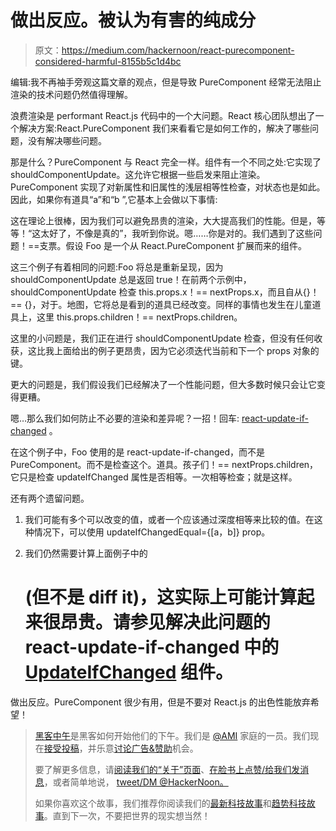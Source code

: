 # 做出反应。被认为有害的纯成分

> 原文：<https://medium.com/hackernoon/react-purecomponent-considered-harmful-8155b5c1d4bc>

编辑:我不再袖手旁观这篇文章的观点，但是导致 PureComponent 经常无法阻止渲染的技术问题仍然值得理解。

浪费渲染是 performant React.js 代码中的一个大问题。React 核心团队想出了一个解决方案:React.PureComponent 我们来看看它是如何工作的，解决了哪些问题，没有解决哪些问题。

那是什么？PureComponent 与 React 完全一样。组件有一个不同之处:它实现了 shouldComponentUpdate。这允许它根据一些启发来阻止渲染。PureComponent 实现了对新属性和旧属性的浅层相等性检查，对状态也是如此。因此，如果你有道具“a”和“b ”,它基本上会做以下事情:

这在理论上很棒，因为我们可以避免昂贵的渲染，大大提高我们的性能。但是，等等！“这太好了，不像是真的”，我听到你说。嗯……你是对的。我们遇到了这些问题！==支票。假设 Foo 是一个从 React.PureComponent 扩展而来的组件。

这三个例子有着相同的问题:Foo 将总是重新呈现，因为 shouldComponentUpdate 总是返回 true！在前两个示例中，shouldComponentUpdate 检查 this.props.x！== nextProps.x，而且自从{}！== {}，对于。地图，它将总是看到的道具已经改变。同样的事情也发生在儿童道具上，这里 this.props.children！== nextProps.children。

这里的小问题是，我们正在进行 shouldComponentUpdate 检查，但没有任何收获，这比我上面给出的例子更昂贵，因为它必须迭代当前和下一个 props 对象的键。

更大的问题是，我们假设我们已经解决了一个性能问题，但大多数时候只会让它变得更糟。

嗯…那么我们如何防止不必要的渲染和差异呢？一招！回车: [react-update-if-changed](https://github.com/brigand/react-update-if-changed) 。

在这个例子中，Foo 使用的是 react-update-if-changed，而不是 PureComponent。而不是检查这个。道具。孩子们！== nextProps.children，它只是检查 updateIfChanged 属性是否相等。一次相等检查；就是这样。

还有两个遗留问题。

1.  我们可能有多个可以改变的值，或者一个应该通过深度相等来比较的值。在这种情况下，可以使用 updateIfChangedEqual={[a，b]} prop。
2.  我们仍然需要计算上面例子中的

    # (但不是 diff it)，这实际上可能计算起来很昂贵。请参见解决此问题的 react-update-if-changed 中的 [UpdateIfChanged](https://github.com/brigand/react-update-if-changed#updateifchanged-component) 组件。

做出反应。PureComponent 很少有用，但是不要对 React.js 的出色性能放弃希望！

> [黑客中午](http://bit.ly/Hackernoon)是黑客如何开始他们的下午。我们是 [@AMI](http://bit.ly/atAMIatAMI) 家庭的一员。我们现在[接受投稿](http://bit.ly/hackernoonsubmission)，并乐意[讨论广告&赞助](mailto:partners@amipublications.com)机会。
> 
> 要了解更多信息，请[阅读我们的“关于”页面](https://goo.gl/4ofytp)、[在脸书上点赞/给我们发消息](http://bit.ly/HackernoonFB)，或者简单地说， [tweet/DM @HackerNoon。](https://goo.gl/k7XYbx)
> 
> 如果你喜欢这个故事，我们推荐你阅读我们的[最新科技故事](http://bit.ly/hackernoonlatestt)和[趋势科技故事](https://hackernoon.com/trending)。直到下一次，不要把世界的现实想当然！